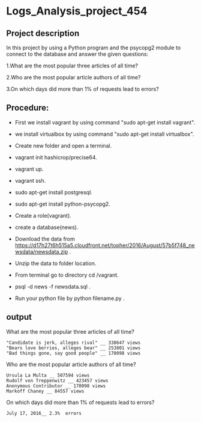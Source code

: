 # Logs_Analysis_project_454
## Project description

In this project by using a Python program and the psycopg2 module to connect to the database and answer the given questions:

1.What are the most popular three articles of all time?

2.Who are the most popular article authors of all time?

3.On which days did more than 1% of requests lead to errors?

## Procedure:

* First we install vagrant by using command "sudo apt-get install vagrant".

* we install virtualbox by using command "sudo apt-get install virtualbox".

* Create new folder and open a terminal.

* vagrant init hashicrop/precise64.

* vagrant up.

* vagrant ssh.

* sudo apt-get install postgresql.

* sudo apt-get install python-psycopg2.

* Create a role(vagrant).

* create a database(news).

* Download the data from https://d17h27t6h515a5.cloudfront.net/topher/2016/August/57b5f748_newsdata/newsdata.zip .

* Unzip the data to folder location.

* From terminal go to directory cd /vagrant.

* psql -d news -f newsdata.sql .

* Run your python file by python filename.py .

## output
What are the most popular three articles of all time?

    "Candidate is jerk, alleges rival" __ 338647 views
    "Bears love berries, alleges bear" __ 253801 views
    "Bad things gone, say good people" __ 170098 views

  Who are the most popular article authors of all time?

    Ursula La Multa __ 507594 views
    Rudolf von Treppenwitz __ 423457 views
    Anonymous Contributor __ 170098 views
    Markoff Chaney __ 84557 views

  On which days did more than 1% of requests lead to errors?

	July 17, 2016__ 2.3%  errors


